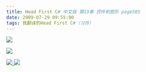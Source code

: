 ```yaml
---
title: Head First C# 中文版 第13章 控件和图形 page585
date: 2009-07-29 09:55:00
tags: 我翻译的Head First C#（习作）
---
```

![](https://p-blog.csdn.net/images/p_blog_csdn_net/cuipengfei1/EntryImages/20090729/2009-07-29_09-41-09.jpg)

![](https://p-blog.csdn.net/images/p_blog_csdn_net/cuipengfei1/EntryImages/20090729/2009-07-29_09-41-24.jpg)



[ ![](https://profile.csdnimg.cn/5/2/5/3_cuipengfei1)
![](https://g.csdnimg.cn/static/user-reg-year/1x/11.png)
](https://blog.csdn.net/cuipengfei1)





